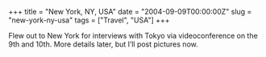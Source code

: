+++
title = "New York, NY, USA"
date = "2004-09-09T00:00:00Z"
slug = "new-york-ny-usa"
tags = ["Travel", "USA"]
+++

Flew out to New York for interviews with Tokyo via videoconference on the 9th
and 10th. More details later, but I’ll post pictures now.  
